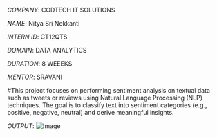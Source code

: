 *COMPANY*: CODTECH IT SOLUTIONS

*NAME*: Nitya Sri Nekkanti

*INTERN ID*: CT12QTS

*DOMAIN*: DATA ANALYTICS

*DURATION*: 8 WEEEKS

*MENTOR*: SRAVANI

#This project focuses on performing sentiment analysis on textual data such as tweets or reviews using Natural Language Processing (NLP) techniques. The goal is to classify text into sentiment categories (e.g., positive, negative, neutral) and derive meaningful insights.

*OUTPUT*: ![Image](https://github.com/user-attachments/assets/380681fd-eea7-4867-8677-1a86a9dbde7b)

